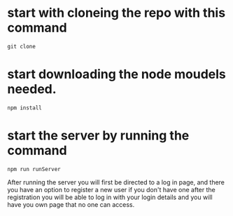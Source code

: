 # start with cloneing the repo with this command

```
git clone 
```

# start downloading the node moudels needed.
```
npm install 
```

# start the server by running the command 
```
npm run runServer
```
After running the server you will first be directed to a log in page, 
and there you have an option to register a new user if you don't have one
after the registration you will be able to log in with your login details
and you will have you own page that no one can access.
